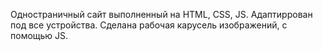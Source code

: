 Одностраничный сайт выполненный на HTML, CSS, JS.
Адаптиррован под все устройства. 
Сделана рабочая карусель изображений, с помощью JS.

